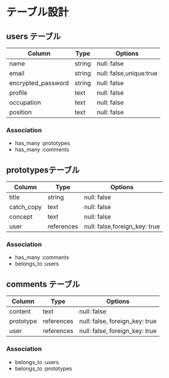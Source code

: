 # テーブル設計

## users テーブル

| Column             | Type   | Options     |
| ------------------ | ------ | ----------- |
| name               | string | null: false |
| email              | string | null: false,unique:true|
| encrypted_password | string | null: false |
| profile            |  text  | null: false |
| occupation         |  text  | null: false |
| position           |  text  | null: false |

### Association

- has_many :prototypes
- has_many :comments

## prototypesテーブル

| Column | Type   | Options     |
| ------       | ------     | ----------- |
| title        | string     | null: false |
| catch_copy   |  text      | null: false |
| concept      |  text      | null: false |
| user         | references | null: false,foreign_key: true |

### Association

- has_many :comments
- belongs_to :users

## comments テーブル

| Column | Type       | Options                        |
| ------      | ---------- | ------------------------------ |
| content     | text       | null: false |
| prototype   | references | null: false, foreign_key: true |
| user        | references | null: false, foreign_key: true |

### Association

- belongs_to :users
- belongs_to :prototypes
